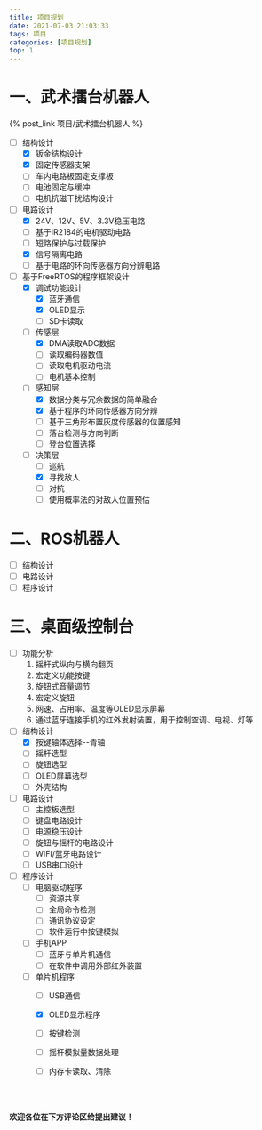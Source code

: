 ```yaml
---
title: 项目规划
date: 2021-07-03 21:03:33
tags: 项目
categories: [项目规划]
top: 1
---
```


# 一、武术擂台机器人

{% post_link 项目/武术擂台机器人 %}

- [ ] 结构设计
  - [x] 钣金结构设计
  - [x] 固定传感器支架
  - [ ] 车内电路板固定支撑板
  - [ ] 电池固定与缓冲
  - [ ] 电机抗磁干扰结构设计
- [ ] 电路设计
  - [x] 24V、12V、5V、3.3V稳压电路
  - [ ] 基于IR2184的电机驱动电路
  - [ ] 短路保护与过载保护
  - [x] 信号隔离电路
  - [ ] 基于电路的环向传感器方向分辨电路
- [ ] 基于FreeRTOS的程序框架设计
  - [x] 调试功能设计
    - [x] 蓝牙通信
    - [x] OLED显示
    - [ ] SD卡读取
  - [ ] 传感层
    - [x] DMA读取ADC数据
    - [ ] 读取编码器数值
    - [ ] 读取电机驱动电流
    - [ ] 电机基本控制
  - [ ] 感知层
    - [x] 数据分类与冗余数据的简单融合
    - [x] 基于程序的环向传感器方向分辨
    - [ ] 基于三角形布置灰度传感器的位置感知
    - [ ] 落台检测与方向判断
    - [ ] 登台位置选择
  - [ ] 决策层
    - [ ] 巡航
    - [x] 寻找敌人
    - [ ] 对抗
    - [ ] 使用概率法的对敌人位置预估

# 二、ROS机器人

- [ ] 结构设计
- [ ] 电路设计
- [ ] 程序设计

# 三、桌面级控制台

- [ ] 功能分析
  1. 摇杆式纵向与横向翻页
  2. 宏定义功能按键
  3. 旋钮式音量调节
  4. 宏定义旋钮
  5. 网速、占用率、温度等OLED显示屏幕
  6. 通过蓝牙连接手机的红外发射装置，用于控制空调、电视、灯等
- [ ] 结构设计
  - [x] 按键轴体选择--青轴
  - [ ] 摇杆选型
  - [ ] 旋钮选型
  - [ ] OLED屏幕选型
  - [ ] 外壳结构
- [ ] 电路设计
  - [ ] 主控板选型
  - [ ] 键盘电路设计
  - [ ] 电源稳压设计
  - [ ] 旋钮与摇杆的电路设计
  - [ ] WIFI/蓝牙电路设计
  - [ ] USB串口设计
- [ ] 程序设计
  - [ ] 电脑驱动程序
    - [ ] 资源共享
    - [ ] 全局命令检测
    - [ ] 通讯协议设定
    - [ ] 软件运行中按键模拟
  - [ ] 手机APP
    - [ ] 蓝牙与单片机通信
    - [ ] 在软件中调用外部红外装置
  - [ ] 单片机程序
    - [ ] USB通信
    - [x] OLED显示程序
    - [ ] 按键检测
    - [ ] 摇杆模拟量数据处理
    - [ ] 内存卡读取、清除



</br></br>

**欢迎各位在下方评论区给提出建议！**